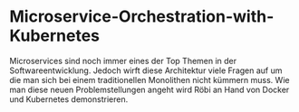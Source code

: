 # Microservice-Orchestration-with-Kubernetes
Microservices sind noch immer eines der Top Themen in der Softwareentwicklung. Jedoch wirft diese Architektur viele Fragen auf um die man sich bei einem traditionellen Monolithen nicht kümmern muss. Wie man diese neuen Problemstellungen angeht wird Röbi an Hand von Docker und Kubernetes demonstrieren.
